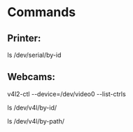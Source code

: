 # Commands

## Printer:

ls /dev/serial/by-id

## Webcams:

v4l2-ctl --device=/dev/video0 --list-ctrls

ls /dev/v4l/by-id/

ls /dev/v4l/by-path/
